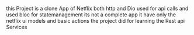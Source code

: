 this Project is a clone App of Netflix 
both http and Dio used for api calls and used bloc for statemanagement
its not a complete app it have only the netflix ui models and basic actions 
the project did for learning the Rest api Services 
